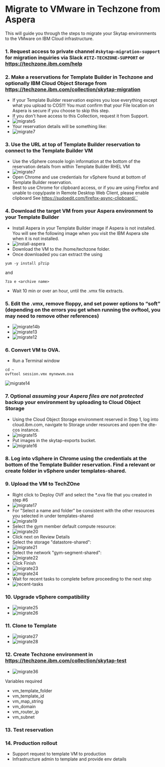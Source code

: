 # Migrate to VMware in Techzone from Aspera

This will guide you through the steps to migrate your Skytap environments to the VMware on IBM Cloud infrastructure.

### 1. Request access to private channel `#skytap-migration-support` for migration inquiries via Slack `#ITZ-TECHZONE-SUPPORT` or https://techzone.ibm.com/help

### 2. Make a reservations for Template Builder in Techzone and optionally IBM Cloud Object Storage from https://techzone.ibm.com/collection/skytap-migration
- If your Template Builder reservation expires you lose everything except what you upload to COS!!! You must confirm that your File location on Aspera is secure if you choose to skip this step. 
- If you don't have access to this Collection, request it from Support. 
- ![migrate5](https://github.com/IBM/itz-support-public/blob/main/Skytap/Skytap-Runbooks/Images/skytapmigrate5.png)
- Your reservation details will be something like:
- ![migrate7](https://github.com/IBM/itz-support-public/blob/main/Skytap/Skytap-Runbooks/Images/skytapmigrate6.png) 

### 3. Use the URL at top of Template Builder reservation to connect to the Template Builder VM
- Use the vSphere console login information at the bottom of the reservation details from within Template Builder RHEL VM
- ![migrate7](https://github.com/IBM/itz-support-public/blob/main/Skytap/Skytap-Runbooks/Images/skytapmigrate7.png)
- Open Chrome and use credentials for vSphere found at bottom of Template Builder reservation.
- Best to use Chrome for clipboard access, or if you are using Firefox and unable to copy/paste in Remote Desktop Web Client, please enable clipboard See https://sudoedit.com/firefox-async-clipboard/.` 

### 4. Download the target VM from your Aspera environment to your Template Builder
- Install Aspera in your Template Builder image if Aspera is not installed. You will see the following image when you visit the IBM Aspera site when it is not installed.
- ![install-aspera](https://user-images.githubusercontent.com/18425410/201855212-c4c8a934-4d37-4bdb-a722-cc96f2bc2c00.jpg)
- Download the VM to the /home/techzone folder.
- Once downloaded you can extract the using 
```
yum -y install p7zip
```
and 
```
7za e <archive name>
```
- Wait 10 min or over an hour, until the .vmx file extracts.

### 5. Edit the .vmx, remove floppy, and set power options to “soft” (depending on the errors you get when running the ovftool, you may need to remove other references)
- ![migrate14b](https://github.com/IBM/itz-support-public/blob/main/Skytap/Skytap-Runbooks/Images/skytapmigrate14b.png)
- ![migrate13](https://github.com/IBM/itz-support-public/blob/main/Skytap/Skytap-Runbooks/Images/skytapmigrate13.png)
- ![migrate12](https://github.com/IBM/itz-support-public/blob/main/Skytap/Skytap-Runbooks/Images/skytapmigrate12.png)

### 6. Convert VM to OVA.  
- Run a Terminal window
```
cd ~
ovftool session.vmx mynewvm.ova
```
  ![migrate14](https://github.com/IBM/itz-support-public/blob/main/Skytap/Skytap-Runbooks/Images/skytapmigrate14.png)

### 7. **Optional** *assuming your Aspera files are not protected* backup your environment by uploading to Cloud Object Storage
- Using the Cloud Object Storage environment reserved in Step 1, log into cloud.ibm.com, navigate to Storage under resources and open the dte-cos instance.
- ![migrate15](https://github.com/IBM/itz-support-public/blob/main/Skytap/Skytap-Runbooks/Images/skytapmigrate15.png)
- Put images in the skytap-exports bucket.
- ![migrate16](https://github.com/IBM/itz-support-public/blob/main/Skytap/Skytap-Runbooks/Images/skytapmigrate16.png)

### 8. Log into vSphere in Chrome using the credentials at the bottom of the Template Builder reservation.  Find a relevant or create folder in vSphere under templates-shared.  

### 9. Upload the VM to TechZOne 
- Right click to Deploy OVF and select the *.ova file that you created in step #6
- ![migrate17](https://github.com/IBM/itz-support-public/blob/main/Skytap/Skytap-Runbooks/Images/skytapmigrate17.png)
- For "Select a name and folder" be consistent with the other resources you selected in under templates-shared
- ![migrate19](https://github.com/IBM/itz-support-public/blob/main/Skytap/Skytap-Runbooks/Images/skytapmigrate19.png)
- Select the gym member default compute resource:
- ![migrate20](https://github.com/IBM/itz-support-public/blob/main/Skytap/Skytap-Runbooks/Images/skytapmigrate20.png)
- Click next on Review Details
- Select the storage "datastore-shared":
- ![migrate21](https://github.com/IBM/itz-support-public/blob/main/Skytap/Skytap-Runbooks/Images/skytapmigrate21.png)
- Select the network "gym-segment-shared":
- ![migrate22](https://github.com/IBM/itz-support-public/blob/main/Skytap/Skytap-Runbooks/Images/skytapmigrate22.png)
- Click Finish
- ![migrate23](https://github.com/IBM/itz-support-public/blob/main/Skytap/Skytap-Runbooks/Images/skytapmigrate23.png)
- ![migrate24](https://github.com/IBM/itz-support-public/blob/main/Skytap/Skytap-Runbooks/Images/skytapmigrate24.png)
- Wait for recent tasks to complete before proceeding to the next step
- ![recent-tasks](https://user-images.githubusercontent.com/18425410/201935029-73647d6d-4554-4c5f-b6ca-da16feaa4d04.jpg)

### 10. Upgrade vSphere compatibility
- ![migrate25](https://github.com/IBM/itz-support-public/blob/main/Skytap/Skytap-Runbooks/Images/skytapmigrate25.png)
- ![migrate26](https://github.com/IBM/itz-support-public/blob/main/Skytap/Skytap-Runbooks/Images/skytapmigrate26.png)

### 11. Clone to Template
- ![migrate27](https://github.com/IBM/itz-support-public/blob/main/Skytap/Skytap-Runbooks/Images/skytapmigrate27.png)
- ![migrate28](https://github.com/IBM/itz-support-public/blob/main/Skytap/Skytap-Runbooks/Images/skytapmigrate28.png)

### 12. Create Techzone environment in https://techzone.ibm.com/collection/skytap-test
- ![migrate36](https://github.com/IBM/itz-support-public/blob/main/Skytap/Skytap-Runbooks/Images/skytapmigrate36.png)

Variables required
- vm_template_folder
- vm_template_id
- vm_map_string
- vm_domain
- vm_router_ip
- vm_subnet

### 13. Test reservation

### 14. Production rollout
- Support request to template VM to production
- Infrastructure admin to template and provide env details


